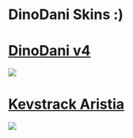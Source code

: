 # DinoDani Skins :)

# [DinoDani v4](https://www.mediafire.com/file/yv8on6mmqz5k01r/DinoDani_v4.osk/file)
![](https://cdn.discordapp.com/attachments/707468869727682593/1020800986543050852/screenshot459.png)

# [Kevstrack Aristia](https://www.mediafire.com/file/w3cndgexjja394y/Kevstrack_Aristia.osk/file)
![](https://cdn.discordapp.com/attachments/707468869727682593/1020801024274997398/screenshot455.png)
